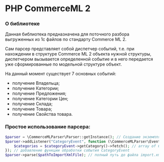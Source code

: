 PHP CommerceML 2
==============

### О библиотеке
Данная библиотека предназначена для поточного разбора выгруженных из 1с файлов по стандарту Commerce ML 2.

Сам парсер представляет собой диспетчер событий, т.е. при нахождении в структуре Commerce ML 2 объекта нужной структуры, диспетчером вызывается определенной событие и в него передается уже сформированные по модельной структуре объект.

На данный момент существует 7 основных событий:

* получение Владельца;
* получение Категории;
* получение Предложения;
* получение Категории Цен;
* получение Склада;
* получение Товара;
* получение Свойства товара.

### Простое использование парсера:

```php
$parser = \CommerceMLParser\Parser::getInstance(); // Создание экземпляра класса парсера
$parser->addListener("CategoryEvent", function (\CommerceMLParser\Event\CategoryEvent $categoryEvent) {
    $categories = $categoryEvent->getCategory()->fetch(); // array of Category
}); // добавление функции обработки события CategoryEvent
$parser->parse($pathToImportXmlFile); // полный путь до файла import.xml (Commerce ML 2) выгрузки из 1с
```
